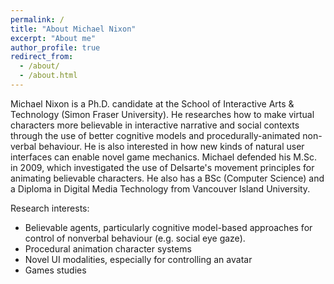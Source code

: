 ```yaml
---
permalink: /
title: "About Michael Nixon"
excerpt: "About me"
author_profile: true
redirect_from: 
  - /about/
  - /about.html
---
```


Michael Nixon is a Ph.D. candidate at the School of Interactive Arts & Technology (Simon Fraser University). He researches how to make virtual characters more believable in interactive narrative and social contexts through the use of better cognitive models and procedurally-animated non-verbal behaviour. He is also interested in how new kinds of natural user interfaces can enable novel game mechanics. Michael defended his M.Sc. in 2009, which investigated the use of Delsarte's movement principles for animating believable characters. He also has a BSc (Computer Science) and a Diploma in Digital Media Technology from Vancouver Island University.

Research interests:
- Believable agents, particularly cognitive model-based approaches for control of nonverbal behaviour (e.g. social eye gaze).
- Procedural animation character systems
- Novel UI modalities, especially for controlling an avatar
- Games studies
